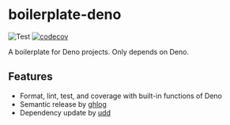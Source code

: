 # boilerplate-deno

![Test](https://github.com/hasundue/boilerplate-deno/actions/workflows/test.yml/badge.svg)
[![codecov](https://codecov.io/gh/hasundue/boilerplate-deno/branch/main/graph/badge.svg?token=7BS432RAXB)](https://codecov.io/gh/hasundue/boilerplate-deno)

A boilerplate for Deno projects. Only depends on Deno.

## Features

- Format, lint, test, and coverage with built-in functions of Deno
- Semantic release by [ghlog](https://github.com/hasundue/ghlog)
- Dependency update by [udd](https://github.com/hayd/deno-udd)
